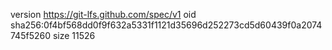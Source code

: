 version https://git-lfs.github.com/spec/v1
oid sha256:0f4bf568dd0f9f632a5331f1121d35696d252273cd5d60439f0a2074745f5260
size 11526
